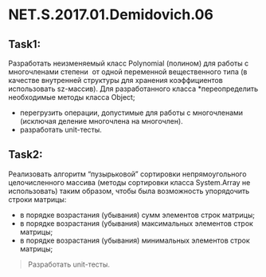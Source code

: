 # NET.S.2017.01.Demidovich.06

## Task1:
Разработать неизменяемый класс Polynomial (полином) для работы с многочленами степени  от одной переменной вещественного типа (в качестве внутренней структуры для хранения коэффициентов использовать sz-массив). 
Для разработанного класса
*переопределить необходимые методы класса Object;
* перегрузить операции, допустимые для работы с многочленами (исключая деление многочлена на многочлен). 
* разработать unit-тесты.

## Task2:
Реализовать алгоритм “пузырьковой” сортировки непрямоугольного целочисленного массива (методы сортировки класса System.Array не использовать) таким образом, чтобы была возможность упорядочить строки матрицы: 
* в порядке возрастания (убывания) сумм элементов строк матрицы;
* в порядке возрастания (убывания) максимальных элементов строк матрицы;
* в порядке возрастания (убывания) минимальных элементов строк матрицы;
>Разработать unit-тесты.
